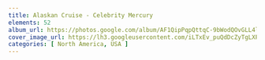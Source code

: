 ```yaml
---
title: Alaskan Cruise - Celebrity Mercury
elements: 52
album_url: https://photos.google.com/album/AF1QipPqpQttqC-9bWodQOvGLL4lmNar2vditCuPvu3a
cover_image_url: https://lh3.googleusercontent.com/iLTxEv_puQdDcZyTgLXPMrhgckeAzKcK7P5A5mXtNeGfGMFryZtLZJ6T4YeRkE041ZXQpcnX1e4mYZ_0rSHVT6Z7bhfET2QggxRHGqVSJM89Yw4RKocqR8iqZZ3BleRhpYZjg10DZnLjUinL9XBjcWv2cJPz7k7lHxRG1ImnIxVHsWjOWXhBjR9uBG6D6d9MGh3z89LYzcJ18_1ovD-w2hbagoL_CzsRwCzgHjk-UoOpUd2uFp5diqj8MxK_8lGRRdFQHOniE0ohk5vDdAtYcZWn_oYX6DvsHbu1aqDXv6FrE8647BAKA50Cuzl5_Rbi6E2gp7wVH8wWtJE1K2EW2EMfz4j6gpW8zUur2WA0m77g8SBctMbJ6yMoHCPqbTnK3w2B6Aba4mDrVfe4Flt_-VegbglLUwxFeItbA9_e36KQLFyMf5Z6zOk9AFy0I0L8_UV7QOmEvzYa4p6LW9MRN-Wo43IrRwXe75swPjyMCVUa0Bn7hgmkOAj-NhQwVNOsVnsNWL4JoO_IUlIZuc_gjMajkzdEuhAcuvgNNJoxa-46KC2T9iVlmAuJ9-R_ImnovXsZoci0xaxhRLNgA34ZqJqHC4x-8cTnqvOKI4rdkud_SiGNzoPMG8MjjroaEwztIGW-AG-h9ohjfHdvMwZB-fKm=s195-p-k-no
categories: [ North America, USA ]
---
```

